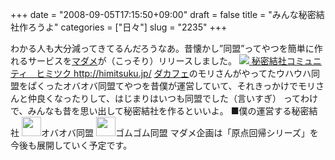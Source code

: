 +++
date = "2008-09-05T17:15:50+09:00"
draft = false
title = "みんな秘密結社作ろうよ"
categories = ["日々"]
slug = "2235"
+++

わかる人も大分減ってきてるんだろうなあ。昔懐かし”同盟”ってやつを簡単に作れるサービスを<a href="http://madame-kikaku.com" target="_blank">マダメ</a>が（こっそり）リリースしました。
<a href="http://himitsuku.jp/" target="_blank"><img src="http://himitsuku.jp/img/home/top_obj_1.gif">
秘密結社コミュニティ　ヒミツク
http://himitsuku.jp/</a>
<a href="http://dacafe.org" target="_blank">ダカフェ</a>のモリさんがやってたウハウハ同盟をぱくったオバオバ同盟てやつを昔僕が運営していて、それきっかけでモリさんと仲良くなったりして、はじまりはいつも同盟でした（言いすぎ）
ってわけで、みんなも昔を思い出して秘密結社を作るといいよ。
■僕の運営する秘密結社
<a href="http://himitsuku.jp/5" target="_blank"><img src="http://himitsuku.jp/icon.php?hid=5&uid=6" width="31" height="31" border="0" /></a>オバオバ同盟
<a href="http://himitsuku.jp/7" target="_blank"><img src="http://himitsuku.jp/icon.php?hid=7&uid=6" width="31" height="31" border="0" /></a>ゴムゴム同盟
マダメ企画は「原点回帰シリーズ」を今後も展開していく予定です。
